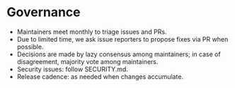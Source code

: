 # Governance

- Maintainers meet monthly to triage issues and PRs.
- Due to limited time, we ask issue reporters to propose fixes via PR when possible.
- Decisions are made by lazy consensus among maintainers; in case of disagreement, majority vote among maintainers.
- Security issues: follow SECURITY.md.
- Release cadence: as needed when changes accumulate.
